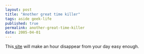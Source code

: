 ```yaml
---
layout: post
title: "Another great time killer"
tags: aside geek-life
published: true
permalink: another-great-time-killer
date: 2005-04-01
---
```


This<a href="http://weboggle.shackworks.com/"> site</a> will make an hour disappear from your day easy enough.
